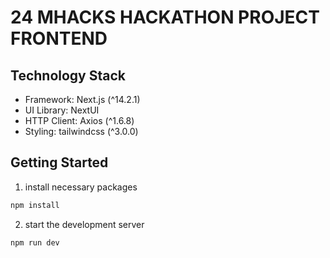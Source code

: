 # 24 MHACKS HACKATHON PROJECT FRONTEND

## Technology Stack

- Framework: Next.js (^14.2.1)
- UI Library: NextUI
- HTTP Client: Axios (^1.6.8)
- Styling: tailwindcss (^3.0.0)

## Getting Started

1. install necessary packages

```bash
npm install
```

2. start the development server

```bash
npm run dev
```
